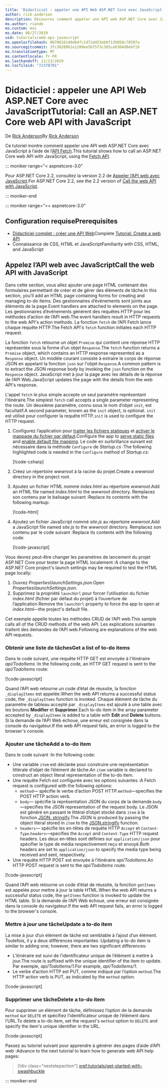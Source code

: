```yaml
---
title: 'Didacticiel : appeler une API Web ASP.NET Core avec JavaScript'
author: rick-anderson
description: Découvrez comment appeler une API web ASP.NET Core avec JavaScript.
ms.author: riande
ms.custom: mvc
ms.date: 08/27/2019
uid: tutorials/web-api-javascript
ms.openlocfilehash: 0070816149d64fc1d71d453eb0f135050c78597a
ms.sourcegitcommit: 3fc3020961e1289ee5bf5f3c365ce8304d8ebf19
ms.translationtype: MT
ms.contentlocale: fr-FR
ms.lasthandoff: 11/13/2019
ms.locfileid: "72378701"
---
```

# <a name="tutorial-call-an-aspnet-core-web-api-with-javascript"></a><span data-ttu-id="8ec0f-103">Didacticiel : appeler une API Web ASP.NET Core avec JavaScript</span><span class="sxs-lookup"><span data-stu-id="8ec0f-103">Tutorial: Call an ASP.NET Core web API with JavaScript</span></span>

<span data-ttu-id="8ec0f-104">De [Rick Anderson](https://twitter.com/RickAndMSFT)</span><span class="sxs-lookup"><span data-stu-id="8ec0f-104">By [Rick Anderson](https://twitter.com/RickAndMSFT)</span></span>

<span data-ttu-id="8ec0f-105">Ce tutoriel montre comment appeler une API web ASP.NET Core avec JavaScript à l’aide de l’[API Fetch](https://developer.mozilla.org/docs/Web/API/Fetch_API).</span><span class="sxs-lookup"><span data-stu-id="8ec0f-105">This tutorial shows how to call an ASP.NET Core web API with JavaScript, using the [Fetch API](https://developer.mozilla.org/docs/Web/API/Fetch_API).</span></span>

::: moniker range="< aspnetcore-3.0"

<span data-ttu-id="8ec0f-106">Pour ASP.NET Core 2.2, consultez la version 2.2 de [Appeler l’API web avec JavaScript](xref:tutorials/first-web-api#call-the-web-api-with-javascript).</span><span class="sxs-lookup"><span data-stu-id="8ec0f-106">For ASP.NET Core 2.2, see the 2.2 version of [Call the web API with JavaScript](xref:tutorials/first-web-api#call-the-web-api-with-javascript).</span></span>

::: moniker-end

::: moniker range=">= aspnetcore-3.0"

## <a name="prerequisites"></a><span data-ttu-id="8ec0f-107">Configuration requise</span><span class="sxs-lookup"><span data-stu-id="8ec0f-107">Prerequisites</span></span>

* <span data-ttu-id="8ec0f-108">[Didacticiel complet : créer une API Web](xref:tutorials/first-web-api)</span><span class="sxs-lookup"><span data-stu-id="8ec0f-108">Complete [Tutorial: Create a web API](xref:tutorials/first-web-api)</span></span>
* <span data-ttu-id="8ec0f-109">Connaissance de CSS, HTML et JavaScript</span><span class="sxs-lookup"><span data-stu-id="8ec0f-109">Familiarity with CSS, HTML, and JavaScript</span></span>

## <a name="call-the-web-api-with-javascript"></a><span data-ttu-id="8ec0f-110">Appelez l’API web avec JavaScript</span><span class="sxs-lookup"><span data-stu-id="8ec0f-110">Call the web API with JavaScript</span></span>

<span data-ttu-id="8ec0f-111">Dans cette section, vous allez ajouter une page HTML contenant des formulaires permettant de créer et de gérer des éléments de tâche.</span><span class="sxs-lookup"><span data-stu-id="8ec0f-111">In this section, you'll add an HTML page containing forms for creating and managing to-do items.</span></span> <span data-ttu-id="8ec0f-112">Des gestionnaires d’événements sont joints aux éléments de la page.</span><span class="sxs-lookup"><span data-stu-id="8ec0f-112">Event handlers are attached to elements on the page.</span></span> <span data-ttu-id="8ec0f-113">Les gestionnaires d’événements génèrent des requêtes HTTP pour les méthodes d’action de l’API web.</span><span class="sxs-lookup"><span data-stu-id="8ec0f-113">The event handlers result in HTTP requests to the web API's action methods.</span></span> <span data-ttu-id="8ec0f-114">La fonction `fetch` de l’API Fetch lance chaque requête HTTP.</span><span class="sxs-lookup"><span data-stu-id="8ec0f-114">The Fetch API's `fetch` function initiates each HTTP request.</span></span>

<span data-ttu-id="8ec0f-115">La fonction `fetch` retourne un objet `Promise` qui contient une réponse HTTP représentée sous la forme d’un objet `Response`.</span><span class="sxs-lookup"><span data-stu-id="8ec0f-115">The `fetch` function returns a `Promise` object, which contains an HTTP response represented as a `Response` object.</span></span> <span data-ttu-id="8ec0f-116">Un modèle courant consiste à extraire le corps de réponse JSON en appelant la fonction `json` sur l'objet `Response`.</span><span class="sxs-lookup"><span data-stu-id="8ec0f-116">A common pattern is to extract the JSON response body by invoking the `json` function on the `Response` object.</span></span> <span data-ttu-id="8ec0f-117">JavaScript met à jour la page avec les détails de la réponse de l’API Web.</span><span class="sxs-lookup"><span data-stu-id="8ec0f-117">JavaScript updates the page with the details from the web API's response.</span></span>

<span data-ttu-id="8ec0f-118">L'appel `fetch` le plus simple accepte un seul paramètre représentant l’itinéraire.</span><span class="sxs-lookup"><span data-stu-id="8ec0f-118">The simplest `fetch` call accepts a single parameter representing the route.</span></span> <span data-ttu-id="8ec0f-119">Un deuxième paramètre, connu sous le nom d’objet `init`, est facultatif.</span><span class="sxs-lookup"><span data-stu-id="8ec0f-119">A second parameter, known as the `init` object, is optional.</span></span> <span data-ttu-id="8ec0f-120">`init` est utilisé pour configurer la requête HTTP.</span><span class="sxs-lookup"><span data-stu-id="8ec0f-120">`init` is used to configure the HTTP request.</span></span>

1. <span data-ttu-id="8ec0f-121">Configurez l’application pour [traiter les fichiers statiques](/dotnet/api/microsoft.aspnetcore.builder.staticfileextensions.usestaticfiles#Microsoft_AspNetCore_Builder_StaticFileExtensions_UseStaticFiles_Microsoft_AspNetCore_Builder_IApplicationBuilder_) et [activer le mappage du fichier par défaut](/dotnet/api/microsoft.aspnetcore.builder.defaultfilesextensions.usedefaultfiles#Microsoft_AspNetCore_Builder_DefaultFilesExtensions_UseDefaultFiles_Microsoft_AspNetCore_Builder_IApplicationBuilder_).</span><span class="sxs-lookup"><span data-stu-id="8ec0f-121">Configure the app to [serve static files](/dotnet/api/microsoft.aspnetcore.builder.staticfileextensions.usestaticfiles#Microsoft_AspNetCore_Builder_StaticFileExtensions_UseStaticFiles_Microsoft_AspNetCore_Builder_IApplicationBuilder_) and [enable default file mapping](/dotnet/api/microsoft.aspnetcore.builder.defaultfilesextensions.usedefaultfiles#Microsoft_AspNetCore_Builder_DefaultFilesExtensions_UseDefaultFiles_Microsoft_AspNetCore_Builder_IApplicationBuilder_).</span></span> <span data-ttu-id="8ec0f-122">Le code en surbrillance suivant est nécessaire dans la méthode `Configure` de *Startup.cs* :</span><span class="sxs-lookup"><span data-stu-id="8ec0f-122">The following highlighted code is needed in the `Configure` method of *Startup.cs*:</span></span>

    [!code-csharp[](first-web-api/samples/3.0/TodoApi/StartupJavaScript.cs?highlight=8-9&name=snippet_configure)]

1. <span data-ttu-id="8ec0f-123">Créez un répertoire *wwwroot* à la racine du projet.</span><span class="sxs-lookup"><span data-stu-id="8ec0f-123">Create a *wwwroot* directory in the project root.</span></span>

1. <span data-ttu-id="8ec0f-124">Ajoutez un fichier HTML nommé *index.html* au répertoire *wwwroot*.</span><span class="sxs-lookup"><span data-stu-id="8ec0f-124">Add an HTML file named *index.html* to the *wwwroot* directory.</span></span> <span data-ttu-id="8ec0f-125">Remplacez son contenu par le balisage suivant :</span><span class="sxs-lookup"><span data-stu-id="8ec0f-125">Replace its contents with the following markup:</span></span>

    [!code-html[](first-web-api/samples/3.0/TodoApi/wwwroot/index.html)]

1. <span data-ttu-id="8ec0f-126">Ajoutez un fichier JavaScript nommé *site.js* au répertoire *wwwroot*.</span><span class="sxs-lookup"><span data-stu-id="8ec0f-126">Add a JavaScript file named *site.js* to the *wwwroot* directory.</span></span> <span data-ttu-id="8ec0f-127">Remplacez son contenu par le code suivant :</span><span class="sxs-lookup"><span data-stu-id="8ec0f-127">Replace its contents with the following code:</span></span>

    [!code-javascript[](first-web-api/samples/3.0/TodoApi/wwwroot/js/site.js?name=snippet_SiteJs)]

<span data-ttu-id="8ec0f-128">Vous devrez peut-être changer les paramètres de lancement du projet ASP.NET Core pour tester la page HTML localement :</span><span class="sxs-lookup"><span data-stu-id="8ec0f-128">A change to the ASP.NET Core project's launch settings may be required to test the HTML page locally:</span></span>

1. <span data-ttu-id="8ec0f-129">Ouvrez *Properties\launchSettings.json*.</span><span class="sxs-lookup"><span data-stu-id="8ec0f-129">Open *Properties\launchSettings.json*.</span></span>
1. <span data-ttu-id="8ec0f-130">Supprimez la propriété `launchUrl` pour forcer l’utilisation du fichier *index.html* (fichier par défaut du projet) à l’ouverture de l’application.</span><span class="sxs-lookup"><span data-stu-id="8ec0f-130">Remove the `launchUrl` property to force the app to open at *index.html*&mdash;the project's default file.</span></span>

<span data-ttu-id="8ec0f-131">Cet exemple appelle toutes les méthodes CRUD de l’API web.</span><span class="sxs-lookup"><span data-stu-id="8ec0f-131">This sample calls all of the CRUD methods of the web API.</span></span> <span data-ttu-id="8ec0f-132">Les explications suivantes traitent des demandes de l’API web.</span><span class="sxs-lookup"><span data-stu-id="8ec0f-132">Following are explanations of the web API requests.</span></span>

### <a name="get-a-list-of-to-do-items"></a><span data-ttu-id="8ec0f-133">Obtenir une liste de tâches</span><span class="sxs-lookup"><span data-stu-id="8ec0f-133">Get a list of to-do items</span></span>

<span data-ttu-id="8ec0f-134">Dans le code suivant, une requête HTTP GET est envoyée à l'itinéraire *api/TodoItems* :</span><span class="sxs-lookup"><span data-stu-id="8ec0f-134">In the following code, an HTTP GET request is sent to the *api/TodoItems* route:</span></span>

[!code-javascript[](first-web-api/samples/3.0/TodoApi/wwwroot/js/site.js?name=snippet_GetItems)]

<span data-ttu-id="8ec0f-135">Quand l’API web retourne un code d’état de réussite, la fonction `_displayItems` est appelée.</span><span class="sxs-lookup"><span data-stu-id="8ec0f-135">When the web API returns a successful status code, the `_displayItems` function is invoked.</span></span> <span data-ttu-id="8ec0f-136">Chaque élément de tâche du paramètre de tableau accepté par `_displayItems` est ajouté à une table avec les boutons **Modifier** et **Supprimer**.</span><span class="sxs-lookup"><span data-stu-id="8ec0f-136">Each to-do item in the array parameter accepted by `_displayItems` is added to a table with **Edit** and **Delete** buttons.</span></span> <span data-ttu-id="8ec0f-137">Si la demande de l’API Web échoue, une erreur est consignée dans la console du navigateur.</span><span class="sxs-lookup"><span data-stu-id="8ec0f-137">If the web API request fails, an error is logged to the browser's console.</span></span>

### <a name="add-a-to-do-item"></a><span data-ttu-id="8ec0f-138">Ajouter une tâche</span><span class="sxs-lookup"><span data-stu-id="8ec0f-138">Add a to-do item</span></span>

<span data-ttu-id="8ec0f-139">Dans le code suivant :</span><span class="sxs-lookup"><span data-stu-id="8ec0f-139">In the following code:</span></span>

* <span data-ttu-id="8ec0f-140">Une variable `item` est déclarée pour construire une représentation littérale d’objet de l’élément de tâche.</span><span class="sxs-lookup"><span data-stu-id="8ec0f-140">An `item` variable is declared to construct an object literal representation of the to-do item.</span></span>
* <span data-ttu-id="8ec0f-141">Une requête Fetch est configurée avec les options suivantes :</span><span class="sxs-lookup"><span data-stu-id="8ec0f-141">A Fetch request is configured with the following options:</span></span>
    * <span data-ttu-id="8ec0f-142">`method`&mdash; spécifie le verbe d’action POST HTTP.</span><span class="sxs-lookup"><span data-stu-id="8ec0f-142">`method`&mdash;specifies the POST HTTP action verb.</span></span>
    * <span data-ttu-id="8ec0f-143">`body`&mdash; spécifie la représentation JSON du corps de la demande.</span><span class="sxs-lookup"><span data-stu-id="8ec0f-143">`body`&mdash;specifies the JSON representation of the request body.</span></span> <span data-ttu-id="8ec0f-144">Le JSON est généré en passant le littéral d’objet stocké dans `item` à la fonction [JSON. stringify](https://developer.mozilla.org/docs/Web/JavaScript/Reference/Global_Objects/JSON/stringify).</span><span class="sxs-lookup"><span data-stu-id="8ec0f-144">The JSON is produced by passing the object literal stored in `item` to the [JSON.stringify](https://developer.mozilla.org/docs/Web/JavaScript/Reference/Global_Objects/JSON/stringify) function.</span></span>
    * <span data-ttu-id="8ec0f-145">`headers`&mdash; spécifie les en-têtes de requête HTTP `Accept` et `Content-Type`.</span><span class="sxs-lookup"><span data-stu-id="8ec0f-145">`headers`&mdash;specifies the `Accept` and `Content-Type` HTTP request headers.</span></span> <span data-ttu-id="8ec0f-146">Les deux en-têtes sont définies sur `application/json` pour spécifier le type de média respectivement reçu et envoyé.</span><span class="sxs-lookup"><span data-stu-id="8ec0f-146">Both headers are set to `application/json` to specify the media type being received and sent, respectively.</span></span>
* <span data-ttu-id="8ec0f-147">Une requête HTTP POST est envoyée à l’itinéraire *api/TodoItems*.</span><span class="sxs-lookup"><span data-stu-id="8ec0f-147">An HTTP POST request is sent to the *api/TodoItems* route.</span></span>

[!code-javascript[](first-web-api/samples/3.0/TodoApi/wwwroot/js/site.js?name=snippet_AddItem)]

<span data-ttu-id="8ec0f-148">Quand l’API web retourne un code d’état de réussite, la fonction `getItems` est appelée pour mettre à jour la table HTML.</span><span class="sxs-lookup"><span data-stu-id="8ec0f-148">When the web API returns a successful status code, the `getItems` function is invoked to update the HTML table.</span></span> <span data-ttu-id="8ec0f-149">Si la demande de l’API Web échoue, une erreur est consignée dans la console du navigateur.</span><span class="sxs-lookup"><span data-stu-id="8ec0f-149">If the web API request fails, an error is logged to the browser's console.</span></span>

### <a name="update-a-to-do-item"></a><span data-ttu-id="8ec0f-150">Mettre à jour une tâche</span><span class="sxs-lookup"><span data-stu-id="8ec0f-150">Update a to-do item</span></span>

<span data-ttu-id="8ec0f-151">La mise à jour d’un élément de tâche est semblable à l’ajout d’un élément. Toutefois, il y a deux différences importantes :</span><span class="sxs-lookup"><span data-stu-id="8ec0f-151">Updating a to-do item is similar to adding one; however, there are two significant differences:</span></span>

* <span data-ttu-id="8ec0f-152">L’itinéraire est suivi de l’identificateur unique de l’élément à mettre à jour.</span><span class="sxs-lookup"><span data-stu-id="8ec0f-152">The route is suffixed with the unique identifier of the item to update.</span></span> <span data-ttu-id="8ec0f-153">Par exemple, *api/TodoItems/1*.</span><span class="sxs-lookup"><span data-stu-id="8ec0f-153">For example, *api/TodoItems/1*.</span></span>
* <span data-ttu-id="8ec0f-154">Le verbe d’action HTTP est PUT, comme indiqué par l’option `method`.</span><span class="sxs-lookup"><span data-stu-id="8ec0f-154">The HTTP action verb is PUT, as indicated by the `method` option.</span></span>

[!code-javascript[](first-web-api/samples/3.0/TodoApi/wwwroot/js/site.js?name=snippet_UpdateItem)]

### <a name="delete-a-to-do-item"></a><span data-ttu-id="8ec0f-155">Supprimer une tâche</span><span class="sxs-lookup"><span data-stu-id="8ec0f-155">Delete a to-do item</span></span>

<span data-ttu-id="8ec0f-156">Pour supprimer un élément de tâche, définissez l’option de la demande `method` sur `DELETE` et spécifiez l’identificateur unique de l’élément dans l’URL.</span><span class="sxs-lookup"><span data-stu-id="8ec0f-156">To delete a to-do item, set the request's `method` option to `DELETE` and specify the item's unique identifier in the URL.</span></span>

[!code-javascript[](first-web-api/samples/3.0/TodoApi/wwwroot/js/site.js?name=snippet_DeleteItem)]

<span data-ttu-id="8ec0f-157">Passez au tutoriel suivant pour apprendre à générer des pages d’aide d’API web :</span><span class="sxs-lookup"><span data-stu-id="8ec0f-157">Advance to the next tutorial to learn how to generate web API help pages:</span></span>

> [!div class="nextstepaction"]
> <xref:tutorials/get-started-with-swashbuckle>

::: moniker-end
